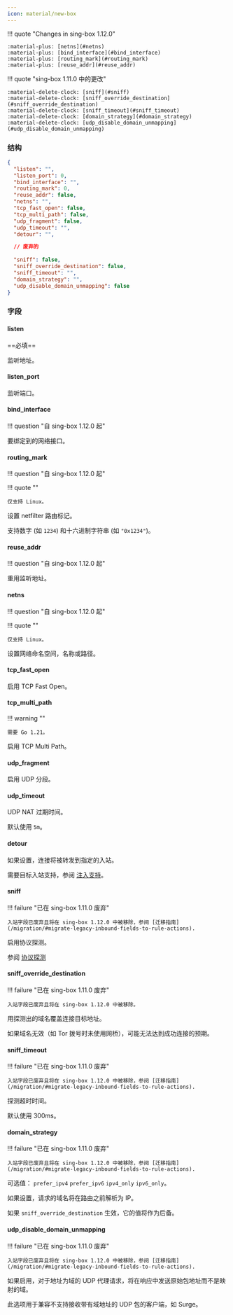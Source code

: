 ```yaml
---
icon: material/new-box
---
```


!!! quote "Changes in sing-box 1.12.0"

    :material-plus: [netns](#netns)  
    :material-plus: [bind_interface](#bind_interface)  
    :material-plus: [routing_mark](#routing_mark)  
    :material-plus: [reuse_addr](#reuse_addr)

!!! quote "sing-box 1.11.0 中的更改"

    :material-delete-clock: [sniff](#sniff)  
    :material-delete-clock: [sniff_override_destination](#sniff_override_destination)  
    :material-delete-clock: [sniff_timeout](#sniff_timeout)  
    :material-delete-clock: [domain_strategy](#domain_strategy)  
    :material-delete-clock: [udp_disable_domain_unmapping](#udp_disable_domain_unmapping)

### 结构

```json
{
  "listen": "",
  "listen_port": 0,
  "bind_interface": "",
  "routing_mark": 0,
  "reuse_addr": false,
  "netns": "",
  "tcp_fast_open": false,
  "tcp_multi_path": false,
  "udp_fragment": false,
  "udp_timeout": "",
  "detour": "",

  // 废弃的
  
  "sniff": false,
  "sniff_override_destination": false,
  "sniff_timeout": "",
  "domain_strategy": "",
  "udp_disable_domain_unmapping": false
}
```

### 字段

#### listen

==必填==

监听地址。

#### listen_port

监听端口。

#### bind_interface

!!! question "自 sing-box 1.12.0 起"

要绑定到的网络接口。

#### routing_mark

!!! question "自 sing-box 1.12.0 起"

!!! quote ""

    仅支持 Linux。

设置 netfilter 路由标记。

支持数字 (如 `1234`) 和十六进制字符串 (如 `"0x1234"`)。

#### reuse_addr

!!! question "自 sing-box 1.12.0 起"

重用监听地址。

#### netns

!!! question "自 sing-box 1.12.0 起"

!!! quote ""

    仅支持 Linux。

设置网络命名空间，名称或路径。

#### tcp_fast_open

启用 TCP Fast Open。

#### tcp_multi_path

!!! warning ""

    需要 Go 1.21。

启用 TCP Multi Path。

#### udp_fragment

启用 UDP 分段。

#### udp_timeout

UDP NAT 过期时间。

默认使用 `5m`。

#### detour

如果设置，连接将被转发到指定的入站。

需要目标入站支持，参阅 [注入支持](/zh/configuration/inbound/#_3)。

#### sniff

!!! failure "已在 sing-box 1.11.0 废弃"

    入站字段已废弃且将在 sing-box 1.12.0 中被移除，参阅 [迁移指南](/migration/#migrate-legacy-inbound-fields-to-rule-actions).

启用协议探测。

参阅 [协议探测](/zh/configuration/route/sniff/)

#### sniff_override_destination

!!! failure "已在 sing-box 1.11.0 废弃"

    入站字段已废弃且将在 sing-box 1.12.0 中被移除。

用探测出的域名覆盖连接目标地址。

如果域名无效（如 Tor 拨号时未使用网桥），可能无法达到成功连接的预期。

#### sniff_timeout

!!! failure "已在 sing-box 1.11.0 废弃"

    入站字段已废弃且将在 sing-box 1.12.0 中被移除，参阅 [迁移指南](/migration/#migrate-legacy-inbound-fields-to-rule-actions).

探测超时时间。

默认使用 300ms。

#### domain_strategy

!!! failure "已在 sing-box 1.11.0 废弃"

    入站字段已废弃且将在 sing-box 1.12.0 中被移除，参阅 [迁移指南](/migration/#migrate-legacy-inbound-fields-to-rule-actions).

可选值： `prefer_ipv4` `prefer_ipv6` `ipv4_only` `ipv6_only`。

如果设置，请求的域名将在路由之前解析为 IP。

如果 `sniff_override_destination` 生效，它的值将作为后备。

#### udp_disable_domain_unmapping

!!! failure "已在 sing-box 1.11.0 废弃"

    入站字段已废弃且将在 sing-box 1.12.0 中被移除，参阅 [迁移指南](/migration/#migrate-legacy-inbound-fields-to-rule-actions).

如果启用，对于地址为域的 UDP 代理请求，将在响应中发送原始包地址而不是映射的域。

此选项用于兼容不支持接收带有域地址的 UDP 包的客户端，如 Surge。
